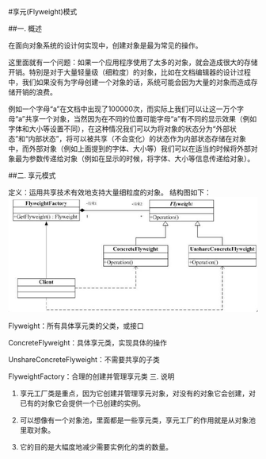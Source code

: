 #享元(Flyweight)模式

##一. 概述

在面向对象系统的设计何实现中，创建对象是最为常见的操作。

这里面就有一个问题：如果一个应用程序使用了太多的对象，就会造成很大的存储开销。特别是对于大量轻量级（细粒度）的对象，比如在文档编辑器的设计过程中，我们如果没有为字母创建一个对象的话，系统可能会因为大量的对象而造成存储开销的浪费。

例如一个字母“a”在文档中出现了100000次，而实际上我们可以让这一万个字母“a”共享一个对象，当然因为在不同的位置可能字母“a”有不同的显示效果（例如字体和大小等设置不同），在这种情况我们可以为将对象的状态分为“外部状态”和“内部状态”，将可以被共享（不会变化）的状态作为内部状态存储在对象中，而外部对象（例如上面提到的字体、大小等）我们可以在适当的时候将外部对象最为参数传递给对象（例如在显示的时候，将字体、大小等信息传递给对象）。

##二. 享元模式

定义：运用共享技术有效地支持大量细粒度的对象。
结构图如下：
![结构图](./uml.png)


Flyweight：所有具体享元类的父类，或接口

ConcreteFlyweight：具体享元类，实现具体的操作

UnshareConcreteFlyweight：不需要共享的子类

FlyweightFactory：合理的创建并管理享元类
三. 说明

1. 享元工厂类是重点，因为它创建并管理享元对象，对没有的对象它会创建，对已有的对象它会提供一个已创建的实例。

2. 可以想像有一个对象池，里面都是一些享元类，享元工厂的作用就是从对象池里取对象。

3. 它的目的是大幅度地减少需要实例化的类的数量。